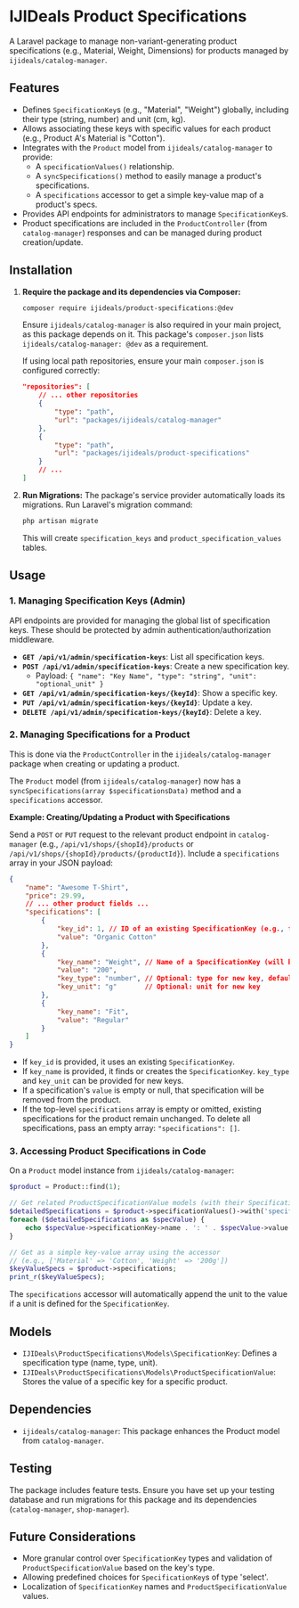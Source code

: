 # IJIDeals Product Specifications

A Laravel package to manage non-variant-generating product specifications (e.g., Material, Weight, Dimensions) for products managed by `ijideals/catalog-manager`.

## Features

-   Defines `SpecificationKey`s (e.g., "Material", "Weight") globally, including their type (string, number) and unit (cm, kg).
-   Allows associating these keys with specific values for each product (e.g., Product A's Material is "Cotton").
-   Integrates with the `Product` model from `ijideals/catalog-manager` to provide:
    -   A `specificationValues()` relationship.
    -   A `syncSpecifications()` method to easily manage a product's specifications.
    -   A `specifications` accessor to get a simple key-value map of a product's specs.
-   Provides API endpoints for administrators to manage `SpecificationKey`s.
-   Product specifications are included in the `ProductController` (from `catalog-manager`) responses and can be managed during product creation/update.

## Installation

1.  **Require the package and its dependencies via Composer:**
    ```bash
    composer require ijideals/product-specifications:@dev
    ```
    Ensure `ijideals/catalog-manager` is also required in your main project, as this package depends on it. This package's `composer.json` lists `ijideals/catalog-manager: @dev` as a requirement.

    If using local path repositories, ensure your main `composer.json` is configured correctly:
    ```json
    "repositories": [
        // ... other repositories
        {
            "type": "path",
            "url": "packages/ijideals/catalog-manager"
        },
        {
            "type": "path",
            "url": "packages/ijideals/product-specifications"
        }
        // ...
    ]
    ```

2.  **Run Migrations:**
    The package's service provider automatically loads its migrations. Run Laravel's migration command:
    ```bash
    php artisan migrate
    ```
    This will create `specification_keys` and `product_specification_values` tables.

## Usage

### 1. Managing Specification Keys (Admin)

API endpoints are provided for managing the global list of specification keys. These should be protected by admin authentication/authorization middleware.

-   **`GET /api/v1/admin/specification-keys`**: List all specification keys.
-   **`POST /api/v1/admin/specification-keys`**: Create a new specification key.
    -   Payload: `{ "name": "Key Name", "type": "string", "unit": "optional_unit" }`
-   **`GET /api/v1/admin/specification-keys/{keyId}`**: Show a specific key.
-   **`PUT /api/v1/admin/specification-keys/{keyId}`**: Update a key.
-   **`DELETE /api/v1/admin/specification-keys/{keyId}`**: Delete a key.

### 2. Managing Specifications for a Product

This is done via the `ProductController` in the `ijideals/catalog-manager` package when creating or updating a product.

The `Product` model (from `ijideals/catalog-manager`) now has a `syncSpecifications(array $specificationsData)` method and a `specifications` accessor.

**Example: Creating/Updating a Product with Specifications**

Send a `POST` or `PUT` request to the relevant product endpoint in `catalog-manager` (e.g., `/api/v1/shops/{shopId}/products` or `/api/v1/shops/{shopId}/products/{productId}`). Include a `specifications` array in your JSON payload:

```json
{
    "name": "Awesome T-Shirt",
    "price": 29.99,
    // ... other product fields ...
    "specifications": [
        {
            "key_id": 1, // ID of an existing SpecificationKey (e.g., for "Material")
            "value": "Organic Cotton"
        },
        {
            "key_name": "Weight", // Name of a SpecificationKey (will be created if it doesn't exist)
            "value": "200",
            "key_type": "number", // Optional: type for new key, defaults to 'string'
            "key_unit": "g"       // Optional: unit for new key
        },
        {
            "key_name": "Fit",
            "value": "Regular"
        }
    ]
}
```

-   If `key_id` is provided, it uses an existing `SpecificationKey`.
-   If `key_name` is provided, it finds or creates the `SpecificationKey`. `key_type` and `key_unit` can be provided for new keys.
-   If a specification's `value` is empty or null, that specification will be removed from the product.
-   If the top-level `specifications` array is empty or omitted, existing specifications for the product remain unchanged. To delete all specifications, pass an empty array: `"specifications": []`.

### 3. Accessing Product Specifications in Code

On a `Product` model instance from `ijideals/catalog-manager`:

```php
$product = Product::find(1);

// Get related ProductSpecificationValue models (with their SpecificationKey loaded)
$detailedSpecifications = $product->specificationValues()->with('specificationKey')->get();
foreach ($detailedSpecifications as $specValue) {
    echo $specValue->specificationKey->name . ': ' . $specValue->value . ($specValue->specificationKey->unit ?: '') . "\n";
}

// Get as a simple key-value array using the accessor
// (e.g., ['Material' => 'Cotton', 'Weight' => '200g'])
$keyValueSpecs = $product->specifications;
print_r($keyValueSpecs);
```

The `specifications` accessor will automatically append the unit to the value if a unit is defined for the `SpecificationKey`.

## Models

-   `IJIDeals\ProductSpecifications\Models\SpecificationKey`: Defines a specification type (name, type, unit).
-   `IJIDeals\ProductSpecifications\Models\ProductSpecificationValue`: Stores the value of a specific key for a specific product.

## Dependencies
-   `ijideals/catalog-manager`: This package enhances the Product model from `catalog-manager`.

## Testing
The package includes feature tests. Ensure you have set up your testing database and run migrations for this package and its dependencies (`catalog-manager`, `shop-manager`).

## Future Considerations
-   More granular control over `SpecificationKey` types and validation of `ProductSpecificationValue` based on the key's type.
-   Allowing predefined choices for `SpecificationKey`s of type 'select'.
-   Localization of `SpecificationKey` names and `ProductSpecificationValue` values.
